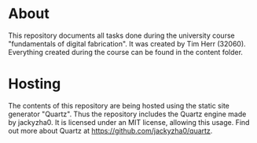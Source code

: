 # About
This repository documents all tasks done during the university course "fundamentals of digital fabrication". It was created by Tim Herr (32060). Everything created during the course can be found in the content folder.

# Hosting
The contents of this repository are being hosted using the static site generator "Quartz". Thus the repository includes the Quartz engine made by jackyzha0. It is licensed under an MIT license, allowing this usage. Find out more about Quartz at https://github.com/jackyzha0/quartz.